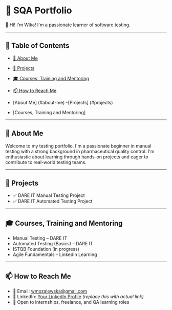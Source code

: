 # 📁 SQA Portfolio

👋 Hi! I'm Wika! I'm a passionate learner of software testing.

---

## 🔗 Table of Contents
- [📜 About Me](#about-me)
- [📁 Projects](#projects)
- [🎓 Courses, Training and Mentoring](#courses-training-and-mentoring)
- [📫 How to Reach Me](#how-to-reach-me)

- [About Me] (#about-me)
-[Projects] (#projects)
- [Courses, Training and Mentoring]

---------------


## 📜 About Me

Welcome to my testing portfolio. I'm a passionate beginner in manual testing with a strong background in pharmaceutical quality control. I'm enthusiastic about learning through hands-on projects and eager to contribute to real-world testing teams.

---

## 📁 Projects

- ✅ DARE IT Manual Testing Project  
- ✅ DARE IT Automated Testing Project  

---

## 🎓 Courses, Training and Mentoring

- Manual Testing – DARE IT  
- Automated Testing (Basics) – DARE IT  
- ISTQB Foundation (in progress)  
- Agile Fundamentals – LinkedIn Learning  

---

## 📫 How to Reach Me

- 📧 Email: wmozalewska@gmail.com  
- 🔗 LinkedIn: [Your LinkedIn Profile](#) *(replace this with actual link)*  
- 💼 Open to internships, freelance, and QA learning roles  
